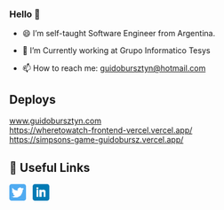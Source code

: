 
### Hello 👋

- 😄 I’m self-taught Software Engineer from Argentina.
- 🤔 I’m Currently working at Grupo Informatico Tesys

- 📫 How to reach me: guidobursztyn@hotmail.com

## Deploys  
www.guidobursztyn.com  
https://wheretowatch-frontend-vercel.vercel.app/  
https://simpsons-game-guidobursz.vercel.app/

## 📇 Useful Links

<p align='left'>
<a href="https://twitter.com/guidobursz"><img height="30" src="https://github.com/guidobursz/guidobursz/raw/main/twitter.png?raw=true"></a>&nbsp;&nbsp;
<a href="https://www.linkedin.com/in/guido-bursztyn/"><img height="30" src="https://github.com/guidobursz/guidobursz/raw/main/linkedin.png?raw=true"></a>&nbsp;&nbsp;
</p>
